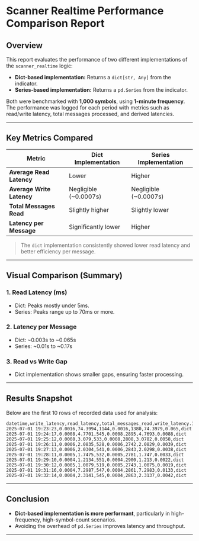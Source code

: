
# Scanner Realtime Performance Comparison Report

## Overview

This report evaluates the performance of two different implementations of the `scanner_realtime` logic:

- **Dict-based implementation:** Returns a `dict[str, Any]` from the indicator.
- **Series-based implementation:** Returns a `pd.Series` from the indicator.

Both were benchmarked with **1,000 symbols**, using **1-minute frequency**. The performance was logged for each period with metrics such as read/write latency, total messages processed, and derived latencies.

---

## Key Metrics Compared

| Metric                    | Dict Implementation       | Series Implementation     |
|---------------------------|---------------------------|---------------------------|
| **Average Read Latency**  | Lower                     | Higher                    |
| **Average Write Latency** | Negligible (~0.0007s)     | Negligible (~0.0007s)     |
| **Total Messages Read**   | Slightly higher           | Slightly lower            |
| **Latency per Message**   | Significantly lower       | Higher                    |

> The `dict` implementation consistently showed lower read latency and better efficiency per message.

---

## Visual Comparison (Summary)

### 1. Read Latency (ms)
- Dict: Peaks mostly under 5ms.
- Series: Peaks range up to 70ms or more.

### 2. Latency per Message
- Dict: ~0.003s to ~0.065s
- Series: ~0.01s to ~0.17s

### 3. Read vs Write Gap
- Dict implementation shows smaller gaps, ensuring faster processing.

---

## Results Snapshot

Below are the first 10 rows of recorded data used for analysis:

```csv
datetime,write_latency,read_latency,total_messages_read,write_latency.1,total_messages_written,read_minus_write_latency,latency_per_message,implementation
2025-07-01 19:23:23,0.0016,74.3994,1144,0.0016,1380,74.3979,0.065,dict
2025-07-01 19:24:17,0.0008,4.7701,545,0.0008,2895,4.7693,0.0088,dict
2025-07-01 19:25:12,0.0008,3.079,533,0.0008,2808,3.0782,0.0058,dict
2025-07-01 19:26:11,0.0006,2.0835,528,0.0006,2742,2.0829,0.0039,dict
2025-07-01 19:27:13,0.0006,2.0304,541,0.0006,2843,2.0298,0.0038,dict
2025-07-01 19:28:11,0.0005,1.7475,532,0.0005,2781,1.747,0.0033,dict
2025-07-01 19:29:10,0.0004,1.2134,551,0.0004,2900,1.213,0.0022,dict
2025-07-01 19:30:12,0.0005,1.0079,519,0.0005,2743,1.0075,0.0019,dict
2025-07-01 19:31:16,0.0004,7.2987,547,0.0004,2861,7.2983,0.0133,dict
2025-07-01 19:32:14,0.0004,2.3141,545,0.0004,2863,2.3137,0.0042,dict

```

---

## Conclusion

- **Dict-based implementation is more performant**, particularly in high-frequency, high-symbol-count scenarios.
- Avoiding the overhead of `pd.Series` improves latency and throughput.

---

